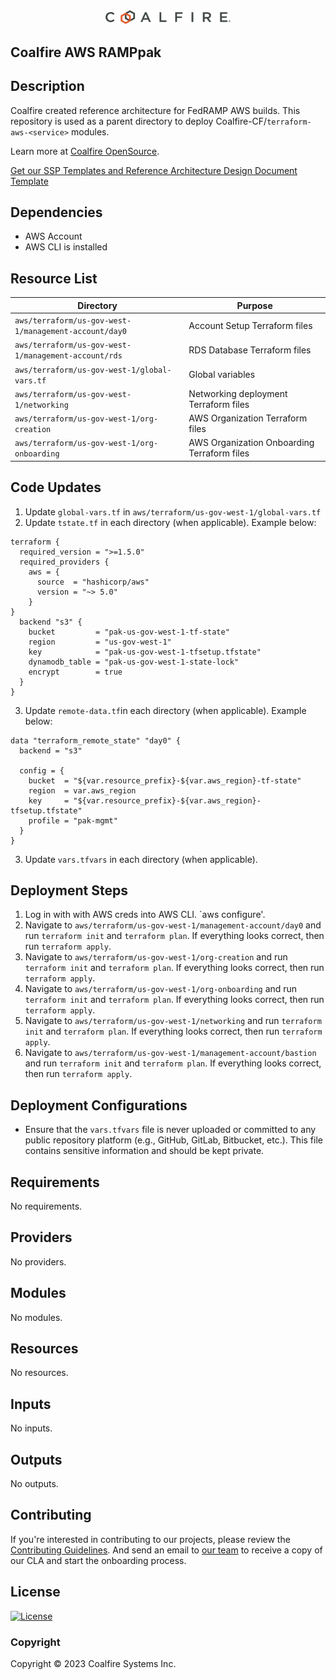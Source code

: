 <div align="center">
<img src="coalfire_logo.png" width="200">

</div>

## Coalfire AWS RAMPpak

## Description
Coalfire created reference architecture for FedRAMP AWS builds. This repository is used as a parent directory to deploy Coalfire-CF/`terraform-aws-<service>` modules.


Learn more at [Coalfire OpenSource](https://coalfire.com/opensource).

[Get our SSP Templates and Reference Architecture Design Document Template](https://www.coalfire.com/services/fedramp/ramp-pak-documentation)

## Dependencies

- AWS Account 
- AWS CLI is installed

## Resource List

| Directory | Purpose |
| --------- | ------- |
| `aws/terraform/us-gov-west-1/management-account/day0` | Account Setup Terraform files |
| `aws/terraform/us-gov-west-1/management-account/rds` | RDS Database Terraform files |
| `aws/terraform/us-gov-west-1/global-vars.tf` | Global variables |
| `aws/terraform/us-gov-west-1/networking` | Networking deployment Terraform files |
| `aws/terraform/us-gov-west-1/org-creation` | AWS Organization Terraform files |
| `aws/terraform/us-gov-west-1/org-onboarding` | AWS Organization Onboarding Terraform files |

## Code Updates

1. Update `global-vars.tf` in `aws/terraform/us-gov-west-1/global-vars.tf`
2. Update `tstate.tf`  in each directory (when applicable). Example below:
``` hcl
terraform {
  required_version = ">=1.5.0"
  required_providers {
    aws = {
      source  = "hashicorp/aws"
      version = "~> 5.0"
    }
}
  backend "s3" {
    bucket         = "pak-us-gov-west-1-tf-state"
    region         = "us-gov-west-1"
    key            = "pak-us-gov-west-1-tfsetup.tfstate"
    dynamodb_table = "pak-us-gov-west-1-state-lock"
    encrypt        = true
  }
}
```

3. Update `remote-data.tf`in each directory (when applicable). Example below:
``` hcl
data "terraform_remote_state" "day0" {
  backend = "s3"

  config = {
    bucket  = "${var.resource_prefix}-${var.aws_region}-tf-state"
    region  = var.aws_region
    key     = "${var.resource_prefix}-${var.aws_region}-tfsetup.tfstate"
    profile = "pak-mgmt"
  }
}
```
3. Update `vars.tfvars` in each directory (when applicable).

## Deployment Steps

1. Log in with with AWS creds into AWS CLI. `aws configure'.
2. Navigate to `aws/terraform/us-gov-west-1/management-account/day0` and run `terraform init` and `terraform plan`. If everything looks correct, then run `terraform apply`.
3. Navigate to `aws/terraform/us-gov-west-1/org-creation` and run `terraform init` and `terraform plan`. If everything looks correct, then run `terraform apply`.
4. Navigate to `aws/terraform/us-gov-west-1/org-onboarding` and run `terraform init` and `terraform plan`. If everything looks correct, then run `terraform apply`.
5. Navigate to `aws/terraform/us-gov-west-1/networking` and run `terraform init` and `terraform plan`. If everything looks correct, then run `terraform apply`.
6. Navigate to `aws/terraform/us-gov-west-1/management-account/bastion` and run `terraform init` and `terraform plan`. If everything looks correct, then run `terraform apply`.

## Deployment Configurations

- Ensure that the `vars.tfvars` file is never uploaded or committed to any public repository platform (e.g., GitHub, GitLab, Bitbucket, etc.). This file contains sensitive information and should be kept private.

<!-- BEGIN_TF_DOCS -->
## Requirements

No requirements.

## Providers

No providers.

## Modules

No modules.

## Resources

No resources.

## Inputs

No inputs.

## Outputs

No outputs.
<!-- END_TF_DOCS -->

## Contributing

If you're interested in contributing to our projects, please review the [Contributing Guidelines](CONTRIBUTING.md). And send an email to [our team](contributing@coalfire.com) to receive a copy of our CLA and start the onboarding process.


## License

[![License](https://img.shields.io/badge/license-MIT-blue.svg)](https://opensource.org/license/mit/)


### Copyright

Copyright © 2023 Coalfire Systems Inc.